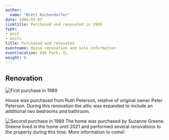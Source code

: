 ```yaml
---
author:
  name: "Brett Kochendorfer"
date: 1989-03-07
linktitle: Purchased and renovated in 1989
type:
- post
- posts
title: Purchased and renovated
eventname: House renovation and sale information
eventlocation: Oak Park, IL
weight: 0
---
```


## Renovation

![First purchase in 1989](/images/purchase-1-1989.jpg)

House was purchased from Ruth Peterson, relative of original owner Peter Peterson. During this renovation the attic was expanded to include an additional two bedrooms and bathroom.


![Second purchase in 1989](/images/purchase-2-1989.jpg)
The home was purchased by Suzanne Greene. Greene lived in the home until 2021 and performed several renovations to the property during this time. More information to come!

